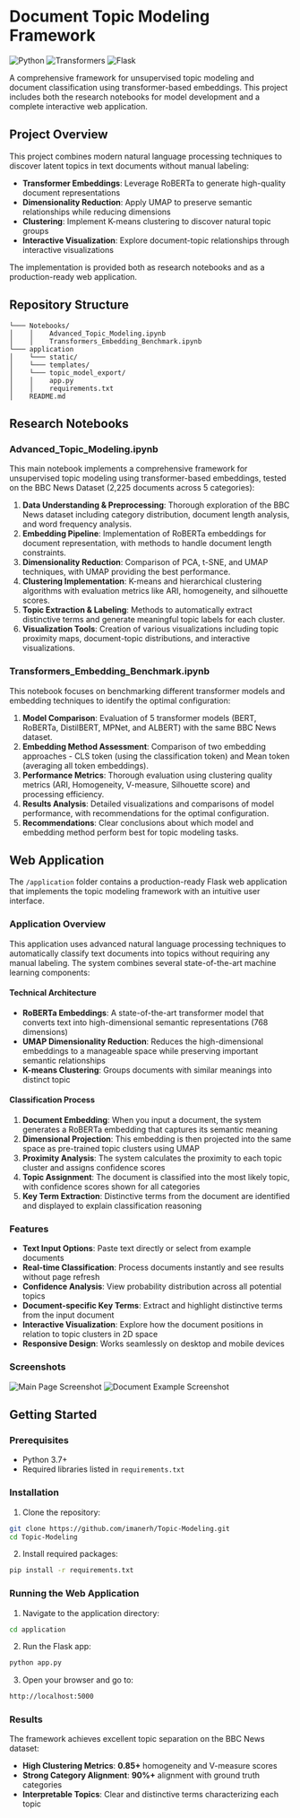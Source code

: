 # Document Topic Modeling Framework

![Python](https://img.shields.io/badge/Python-3.7+-blue.svg)
![Transformers](https://img.shields.io/badge/Transformers-4.0+-green.svg)
![Flask](https://img.shields.io/badge/Flask-2.0+-red.svg)

A comprehensive framework for unsupervised topic modeling and document classification using transformer-based embeddings. This project includes both the research notebooks for model development and a complete interactive web application.

## Project Overview

This project combines modern natural language processing techniques to discover latent topics in text documents without manual labeling:

- **Transformer Embeddings**: Leverage RoBERTa to generate high-quality document representations
- **Dimensionality Reduction**: Apply UMAP to preserve semantic relationships while reducing dimensions
- **Clustering**: Implement K-means clustering to discover natural topic groups
- **Interactive Visualization**: Explore document-topic relationships through interactive visualizations

The implementation is provided both as research notebooks and as a production-ready web application.

## Repository Structure
```
└─── Notebooks/
│    │    Advanced_Topic_Modeling.ipynb
│    │    Transformers_Embedding_Benchmark.ipynb
└─── application
│    └─── static/
│    └─── templates/
│    └─── topic_model_export/
│    │    app.py
│    │    requirements.txt
│    README.md
```

## Research Notebooks

### Advanced_Topic_Modeling.ipynb

This main notebook implements a comprehensive framework for unsupervised topic modeling using transformer-based embeddings, tested on the BBC News Dataset (2,225 documents across 5 categories):

1. **Data Understanding & Preprocessing**: Thorough exploration of the BBC News dataset including category distribution, document length analysis, and word frequency analysis.
2. **Embedding Pipeline**: Implementation of RoBERTa embeddings for document representation, with methods to handle document length constraints.
3. **Dimensionality Reduction**: Comparison of PCA, t-SNE, and UMAP techniques, with UMAP providing the best performance.
4. **Clustering Implementation**: K-means and hierarchical clustering algorithms with evaluation metrics like ARI, homogeneity, and silhouette scores.
5. **Topic Extraction & Labeling**: Methods to automatically extract distinctive terms and generate meaningful topic labels for each cluster.
6. **Visualization Tools**: Creation of various visualizations including topic proximity maps, document-topic distributions, and interactive visualizations.

### Transformers_Embedding_Benchmark.ipynb

This notebook focuses on benchmarking different transformer models and embedding techniques to identify the optimal configuration:

1. **Model Comparison**: Evaluation of 5 transformer models (BERT, RoBERTa, DistilBERT, MPNet, and ALBERT) with the same BBC News dataset.
2. **Embedding Method Assessment**: Comparison of two embedding approaches - CLS token (using the classification token) and Mean token (averaging all token embeddings).
3. **Performance Metrics**: Thorough evaluation using clustering quality metrics (ARI, Homogeneity, V-measure, Silhouette score) and processing efficiency.
4. **Results Analysis**: Detailed visualizations and comparisons of model performance, with recommendations for the optimal configuration.
5. **Recommendations**: Clear conclusions about which model and embedding method perform best for topic modeling tasks.

## Web Application

The `/application` folder contains a production-ready Flask web application that implements the topic modeling framework with an intuitive user interface.

### Application Overview

This application uses advanced natural language processing techniques to automatically classify text documents into topics without requiring any manual labeling. The system combines several state-of-the-art machine learning components:

#### Technical Architecture

- **RoBERTa Embeddings**: A state-of-the-art transformer model that converts text into high-dimensional semantic representations (768 dimensions)
- **UMAP Dimensionality Reduction**: Reduces the high-dimensional embeddings to a manageable space while preserving important semantic relationships
- **K-means Clustering**: Groups documents with similar meanings into distinct topic

#### Classification Process

1. **Document Embedding**: When you input a document, the system generates a RoBERTa embedding that captures its semantic meaning
2. **Dimensional Projection**: This embedding is then projected into the same space as pre-trained topic clusters using UMAP
3. **Proximity Analysis**: The system calculates the proximity to each topic cluster and assigns confidence scores
4. **Topic Assignment**: The document is classified into the most likely topic, with confidence scores shown for all categories
5. **Key Term Extraction**: Distinctive terms from the document are identified and displayed to explain classification reasoning

### Features

- **Text Input Options**: Paste text directly or select from example documents
- **Real-time Classification**: Process documents instantly and see results without page refresh
- **Confidence Analysis**: View probability distribution across all potential topics
- **Document-specific Key Terms**: Extract and highlight distinctive terms from the input document
- **Interactive Visualization**: Explore how the document positions in relation to topic clusters in 2D space
- **Responsive Design**: Works seamlessly on desktop and mobile devices

### Screenshots

![Main Page Screenshot](images/main_page.png)
![Document Example Screenshot](images/example.png)

## Getting Started

### Prerequisites

- Python 3.7+
- Required libraries listed in `requirements.txt`

### Installation

1. Clone the repository:
```bash
git clone https://github.com/imanerh/Topic-Modeling.git
cd Topic-Modeling
```

2. Install required packages:
```bash
pip install -r requirements.txt
```

### Running the Web Application

1. Navigate to the application directory:
```bash
cd application
```

2. Run the Flask app:
```bash
python app.py
```

3. Open your browser and go to:
```bash
http://localhost:5000
```

### Results
The framework achieves excellent topic separation on the BBC News dataset:
- **High Clustering Metrics**: **0.85+** homogeneity and V-measure scores
- **Strong Category Alignment**: **90%+** alignment with ground truth categories
- **Interpretable Topics**: Clear and distinctive terms characterizing each topic
